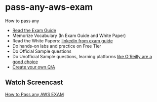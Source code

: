 # pass-any-aws-exam
How to pass any

* [Read the Exam Guide](https://aws.amazon.com/certification/certification-prep/)
* Memorize Vocabulary (In Exam Guide and White Paper)
* Read the White Papers:  [linkedin from exam guide](https://aws.amazon.com/certification/certification-prep/)
* Do hands-on labs and practice on Free Tier
* Do Official Sample questions
* Do Unofficial Sample questions, learning platforms [like O'Reilly are a good choice](https://learning.oreilly.com/home/)
* [Create your own Q/A](https://awscp.noahgift.com/questions-answers)

## Watch Screencast

[How to Pass any AWS EXAM](https://www.youtube.com/watch?v=KWZpShqQIxs)
